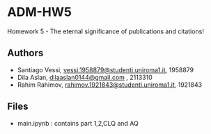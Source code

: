 # ADM-HW5
Homework 5 - The eternal significance of publications and citations!

## Authors
- Santiago Vessi, vessi.1958879@studenti.uniroma1.it, 1958879
- Dila Aslan, dilaaslan0144@gmail.com , 2113310
- Rahim Rahimov, rahimov.1921843@studenti.uniroma1.it, 1921843
  
## Files
- main.ipynb : contains part 1,2,CLQ and AQ
